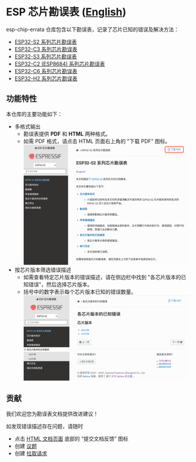 # ESP 芯片勘误表 ([English](README.md))

esp-chip-errata 仓库包含以下勘误表，记录了芯片已知的错误及解决方法：

- [ESP32-S2 系列芯片勘误表](https://docs.espressif.com/projects/esp-chip-errata/zh_CN/latest/esp32s2/index.html)
- [ESP32-C3 系列芯片勘误表](https://docs.espressif.com/projects/esp-chip-errata/zh_CN/latest/esp32c3/index.html)
- [ESP32-S3 系列芯片勘误表](https://docs.espressif.com/projects/esp-chip-errata/zh_CN/latest/esp32s3/index.html)
- [ESP32-C2 (ESP8684) 系列芯片勘误表](https://docs.espressif.com/projects/esp-chip-errata/zh_CN/latest/esp32c2/index.html)
- [ESP32-C6 系列芯片勘误表](https://docs.espressif.com/projects/esp-chip-errata/zh_CN/latest/esp32c6/index.html)
- [ESP32-H2 系列芯片勘误表](https://docs.espressif.com/projects/esp-chip-errata/zh_CN/latest/esp32h2/index.html)


## 功能特性

本仓库的主要功能如下：
- 多格式输出
    - 勘误表提供 **PDF** 和 **HTML** 两种格式。
    - 如需 PDF 格式，请点击 HTML 页面右上角的 "下载 PDF" 图标。
    ![下载 PDF](docs/_static/download-pdf-cn.png)
- 按芯片版本筛选错误描述
    - 如需查看特定芯片版本的错误描述，请在侧边栏中找到 "各芯片版本的已知错误"，然后选择芯片版本。
    - 括号中的数字表示每个芯片版本已知的错误数量。
    ![按芯片版本筛选错误描述](docs/_static/filter-chip-revision-cn.png)


## 贡献

我们欢迎您为勘误表文档提供改进建议！

如发现错误描述存在问题，请随时
- 点击 [HTML 文档页面](https://docs.espressif.com/projects/esp-chip-errata/zh_CN/latest/esp32c6/index.html) 底部的 “提交文档反馈” 图标
- 创建 [议题](https://github.com/espressif/esp-chip-errata/issues) 
- 创建 [拉取请求](https://github.com/espressif/esp-chip-errata/pulls)
